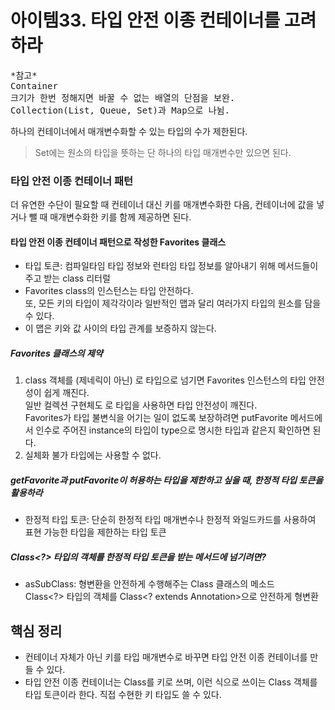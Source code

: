 # 아이템33. 타입 안전 이종 컨테이너를 고려하라

<pre>
*참고*
Container  
크기가 한번 정해지면 바꿀 수 없는 배열의 단점을 보완.  
Collection(List, Queue, Set)과 Map으로 나뉨.
</pre>

하나의 컨테이너에서 매개변수화할 수 있는 타입의 수가 제한된다.
> Set<E>에는 원소의 타입을 뜻하는 단 하나의 타입 매개변수만 있으면 된다.

### 타입 안전 이종 컨테이너 패턴
더 유연한 수단이 필요할 때 컨테이너 대신 키를 매개변수화한 다음, 컨테이너에 값을 넣거나 뺄 때 매개변수화한 키를 함께 제공하면 된다.  

#### 타입 안전 이종 컨테이너 패턴으로 작성한 Favorites 클래스
* 타입 토큰: 컴파일타임 타입 정보와 런타임 타입 정보를 알아내기 위해 메서드들이 주고 받는 class 리터럴
* Favorites class의 인스턴스는 타입 안전하다.   
또, 모든 키의 타입이 제각각이라 일반적인 맵과 달리 여러가지 타입의 원소를 담을 수 있다.  
* 이 맵은 키와 값 사이의 타입 관계를 보증하지 않는다.

##### Favorites 클래스의 제약
1. class 객체를 (제네릭이 아닌) 로 타입으로 넘기면 Favorites 인스턴스의 타입 안전성이 쉽게 깨진다.   
일반 컬렉션 구현체도 로 타입을 사용하면 타입 안전성이 깨진다.  
Favorites가 타입 불변식을 어기는 일이 없도록 보장하려면 putFavorite 메서드에서 인수로 주어진 instance의 타입이 type으로 명시한 타입과 같은지 확인하면 된다.   
2. 실체화 불가 타입에는 사용할 수 없다.  

##### getFavorite과 putFavorite이 허용하는 타입을 제한하고 싶을 때, 한정적 타입 토큰을 활용하라
* 한정적 타입 토큰: 단순히 한정적 타입 매개변수나 한정적 와일드카드를 사용하여 표현 가능한 타입을 제한하는 타입 토큰  

##### Class<?> 타입의 객체를 한정적 타입 토큰을 받는 메서드에 넘기려면?   
* asSubClass: 형변환을 안전하게 수행해주는 Class 클래스의 메소드    
Class<?> 타입의 객체를 Class<? extends Annotation>으로 안전하게 형변환

## 핵심 정리
* 컨테이너 자체가 아닌 키를 타입 매개변수로 바꾸면 타입 안전 이종 컨테이너를 만들 수 있다.
* 타입 안전 이종 컨테이너는 Class를 키로 쓰며, 이런 식으로 쓰이는 Class 객체를 타입 토큰이라 한다. 직접 수현한 키 타입도 쓸 수 있다.  
